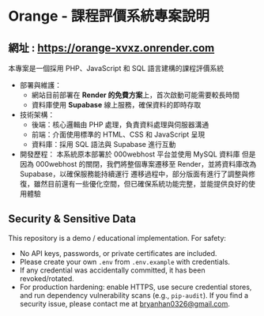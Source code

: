 # Orange - 課程評價系統專案說明
## **網址** : https://orange-xvxz.onrender.com 
本專案是一個採用 PHP、JavaScript 和 SQL 語言建構的課程評價系統

* 部署與維護：
    * 網站目前部署在 **Render 的免費方案**上，首次啟動可能需要較長時間
    * 資料庫使用 **Supabase** 線上服務，確保資料的即時存取
* 技術架構：
    * 後端：核心邏輯由 PHP 處理，負責資料處理與伺服器溝通
    * 前端：介面使用標準的 HTML、CSS 和 JavaScript 呈現
    * 資料庫：採用 SQL 語法與 Supabase 進行互動
* 開發歷程：
    本系統原本部署於 000webhost 平台並使用 MySQL 資料庫
    但是因為 000webhost 的關閉，我們將整個專案遷移至 Render，並將資料庫改為 Supabase，以確保服務能持續運行
    遷移過程中，部分版面有進行了調整與修復，雖然目前還有一些優化空間，但已確保系統功能完整，並能提供良好的使用體驗

## Security & Sensitive Data
This repository is a demo / educational implementation. For safety:
- No API keys, passwords, or private certificates are included.
- Please create your own `.env` from `.env.example` with credentials.
- If any credential was accidentally committed, it has been revoked/rotated.
- For production hardening: enable HTTPS, use secure credential stores, and run dependency vulnerability scans (e.g., `pip-audit`).
If you find a security issue, please contact me at bryanhan0326@gmail.com.
